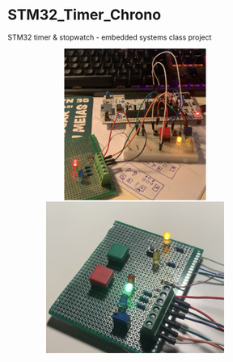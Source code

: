 # STM32_Timer_Chrono
STM32 timer & stopwatch - embedded systems class project 

<p align="center">
  <img src="imgs/stm1.jpeg" alt="STM32 - img1" height="300">
  <img src="imgs/stm2.jpeg" alt="STM32 - img2" height="300">
</p>
